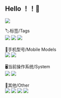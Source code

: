## Hello ！！🥰
<img src="https://cdn.jsdelivr.net/gh/MoeX1n/MoeX1n/376112be319bba69172ed67dcfb3e0af.jpg" align="center" />


🏷标签/Tags</br>
![](https://img.shields.io/badge/-Star狂魔/Starer-000000) ![](https://img.shields.io/badge/-二刺螈/Otaku_Anime-000000) ![](https://img.shields.io/badge/-废物/Loser-000000) 
</br></br>📱手机型号/Mobile Models</br>
![](https://img.shields.io/badge/Redmi_K30%285G%29-E6162D?logo=xiaomi&logoColor=ffffff) ![](https://img.shields.io/badge/iPhone_5S-000000?logo=APPLE&logoColor=ffffff)
</br></br>🖥当前操作系统/System</br>![](https://img.shields.io/badge/Windows_11-FFFFFF?logo=Microsoft&logoColor=2093FE) ![](https://img.shields.io/badge/Windows_10-48B6FF?logo=Windows&logoColor=ffffff)
</br><br>🎯其他/Other</br>![](https://img.shields.io/badge/MoeX1n%239099-7AA2FF?logo=Discord&logoColor=ffffff) [![](https://img.shields.io/badge/MoeX1n__Oops%21-003791?logo=steam&logoColor=ffffff)](https://steamcommunity.com/id/Moex1n) [![](https://img.shields.io/badge/MoeX1n__Oops%21-FF6C9D?logo=bilibili&logoColor=ffffff)](https://space.bilibili.com/1076884592) [![](https://img.shields.io/badge/MoeX1n@ProtonMail.com-D14836?logo=gmail&logoColor=ffffff)](mailto:MoeX1n@protonmail.com)
